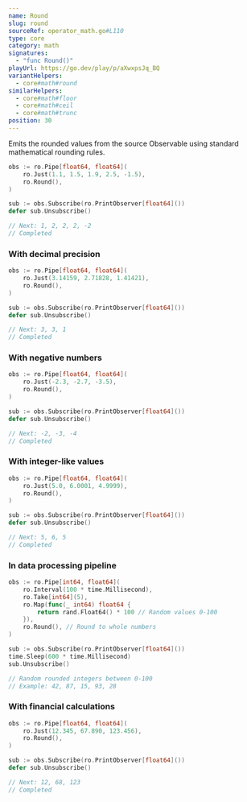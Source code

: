 ```yaml
---
name: Round
slug: round
sourceRef: operator_math.go#L110
type: core
category: math
signatures:
  - "func Round()"
playUrl: https://go.dev/play/p/aXwxpsJq_BQ
variantHelpers:
  - core#math#round
similarHelpers:
  - core#math#floor
  - core#math#ceil
  - core#math#trunc
position: 30
---
```


Emits the rounded values from the source Observable using standard mathematical rounding rules.

```go
obs := ro.Pipe[float64, float64](
    ro.Just(1.1, 1.5, 1.9, 2.5, -1.5),
    ro.Round(),
)

sub := obs.Subscribe(ro.PrintObserver[float64]())
defer sub.Unsubscribe()

// Next: 1, 2, 2, 2, -2
// Completed
```

### With decimal precision

```go
obs := ro.Pipe[float64, float64](
    ro.Just(3.14159, 2.71828, 1.41421),
    ro.Round(),
)

sub := obs.Subscribe(ro.PrintObserver[float64]())
defer sub.Unsubscribe()

// Next: 3, 3, 1
// Completed
```

### With negative numbers

```go
obs := ro.Pipe[float64, float64](
    ro.Just(-2.3, -2.7, -3.5),
    ro.Round(),
)

sub := obs.Subscribe(ro.PrintObserver[float64]())
defer sub.Unsubscribe()

// Next: -2, -3, -4
// Completed
```

### With integer-like values

```go
obs := ro.Pipe[float64, float64](
    ro.Just(5.0, 6.0001, 4.9999),
    ro.Round(),
)

sub := obs.Subscribe(ro.PrintObserver[float64]())
defer sub.Unsubscribe()

// Next: 5, 6, 5
// Completed
```

### In data processing pipeline

```go
obs := ro.Pipe[int64, float64](
    ro.Interval(100 * time.Millisecond),
    ro.Take[int64](5),
    ro.Map(func(_ int64) float64 {
        return rand.Float64() * 100 // Random values 0-100
    }),
    ro.Round(), // Round to whole numbers
)

sub := obs.Subscribe(ro.PrintObserver[float64]())
time.Sleep(600 * time.Millisecond)
sub.Unsubscribe()

// Random rounded integers between 0-100
// Example: 42, 87, 15, 93, 28
```

### With financial calculations

```go
obs := ro.Pipe[float64, float64](
    ro.Just(12.345, 67.890, 123.456),
    ro.Round(),
)

sub := obs.Subscribe(ro.PrintObserver[float64]())
defer sub.Unsubscribe()

// Next: 12, 68, 123
// Completed
```